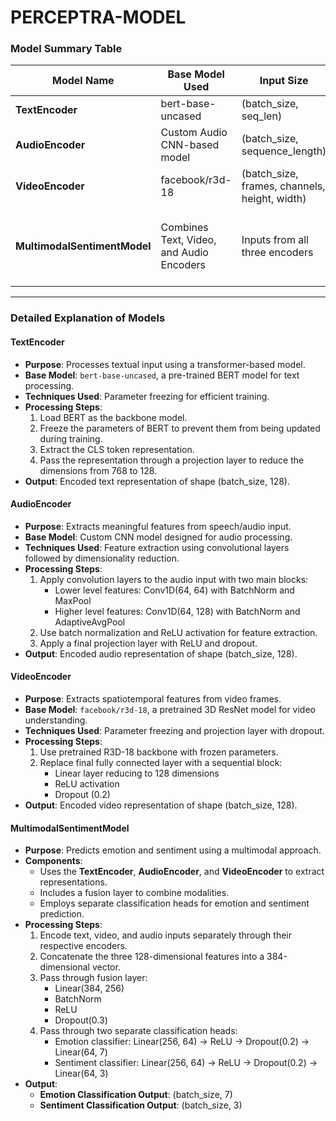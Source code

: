 # PERCEPTRA-MODEL

### Model Summary Table

| Model Name               | Base Model Used                                | Input Size                        | Output Size |
|--------------------------|-----------------------------------------------|-----------------------------------|-------------|
| **TextEncoder**           | bert-base-uncased                             | (batch_size, seq_len)            | (batch_size, 128) |
| **AudioEncoder**          | Custom Audio CNN-based model                  | (batch_size, sequence_length)    | (batch_size, 128) |
| **VideoEncoder**          | facebook/r3d-18                               | (batch_size, frames, channels, height, width) | (batch_size, 128) |
| **MultimodalSentimentModel** | Combines Text, Video, and Audio Encoders | Inputs from all three encoders  | Emotion: (batch_size, 7), Sentiment: (batch_size, 3) |

---

### Detailed Explanation of Models

#### **TextEncoder**
- **Purpose**: Processes textual input using a transformer-based model.
- **Base Model**: `bert-base-uncased`, a pre-trained BERT model for text processing.
- **Techniques Used**: Parameter freezing for efficient training.
- **Processing Steps**:
  1. Load BERT as the backbone model.
  2. Freeze the parameters of BERT to prevent them from being updated during training.
  3. Extract the CLS token representation.
  4. Pass the representation through a projection layer to reduce the dimensions from 768 to 128.
- **Output**: Encoded text representation of shape (batch_size, 128).

#### **AudioEncoder**
- **Purpose**: Extracts meaningful features from speech/audio input.
- **Base Model**: Custom CNN model designed for audio processing.
- **Techniques Used**: Feature extraction using convolutional layers followed by dimensionality reduction.
- **Processing Steps**:
  1. Apply convolution layers to the audio input with two main blocks:
     - Lower level features: Conv1D(64, 64) with BatchNorm and MaxPool
     - Higher level features: Conv1D(64, 128) with BatchNorm and AdaptiveAvgPool
  2. Use batch normalization and ReLU activation for feature extraction.
  3. Apply a final projection layer with ReLU and dropout.
- **Output**: Encoded audio representation of shape (batch_size, 128).

#### **VideoEncoder**
- **Purpose**: Extracts spatiotemporal features from video frames.
- **Base Model**: `facebook/r3d-18`, a pretrained 3D ResNet model for video understanding.
- **Techniques Used**: Parameter freezing and projection layer with dropout.
- **Processing Steps**:
  1. Use pretrained R3D-18 backbone with frozen parameters.
  2. Replace final fully connected layer with a sequential block:
     - Linear layer reducing to 128 dimensions
     - ReLU activation
     - Dropout (0.2)
- **Output**: Encoded video representation of shape (batch_size, 128).

#### **MultimodalSentimentModel**
- **Purpose**: Predicts emotion and sentiment using a multimodal approach.
- **Components**:
  - Uses the **TextEncoder**, **AudioEncoder**, and **VideoEncoder** to extract representations.
  - Includes a fusion layer to combine modalities.
  - Employs separate classification heads for emotion and sentiment prediction.
- **Processing Steps**:
  1. Encode text, video, and audio inputs separately through their respective encoders.
  2. Concatenate the three 128-dimensional features into a 384-dimensional vector.
  3. Pass through fusion layer:
     - Linear(384, 256)
     - BatchNorm
     - ReLU
     - Dropout(0.3)
  4. Pass through two separate classification heads:
     - Emotion classifier: Linear(256, 64) -> ReLU -> Dropout(0.2) -> Linear(64, 7)
     - Sentiment classifier: Linear(256, 64) -> ReLU -> Dropout(0.2) -> Linear(64, 3)
- **Output**:
  - **Emotion Classification Output**: (batch_size, 7)
  - **Sentiment Classification Output**: (batch_size, 3)